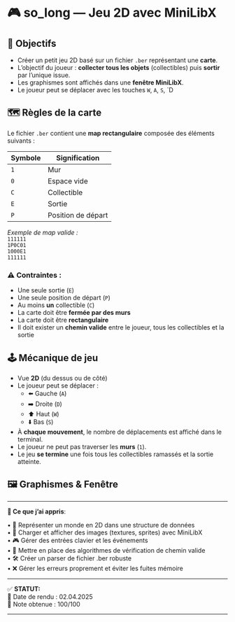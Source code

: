 # 🎮 so_long — Jeu 2D avec MiniLibX

## 🎯 Objectifs

- Créer un petit jeu 2D basé sur un fichier `.ber` représentant une **carte**.
- L’objectif du joueur : **collecter tous les objets** (collectibles) puis **sortir** par l’unique issue.
- Les graphismes sont affichés dans une **fenêtre MiniLibX**.
- Le joueur peut se déplacer avec les touches `W`, `A`, `S`, `D

## 🗺️ Règles de la carte

Le fichier `.ber` contient une **map rectangulaire** composée des éléments suivants :

| Symbole | Signification          |
|---------|-------------------------|
| `1`     | Mur                    |
| `0`     | Espace vide            |
| `C`     | Collectible            |
| `E`     | Sortie                 |
| `P`     | Position de départ     |

*Exemple de map valide :*  
`111111`  
`1P0C01`  
`1000E1`  
`111111`    

### ⚠️ Contraintes :

- Une seule sortie (`E`)
- Une seule position de départ (`P`)
- Au moins **un** collectible (`C`)
- La carte doit être **fermée par des murs**
- La carte doit être **rectangulaire**
- Il doit exister un **chemin valide** entre le joueur, tous les collectibles et la sortie

## 🕹️ Mécanique de jeu

- Vue **2D** (du dessus ou de côté)
- Le joueur peut se déplacer :
  - ⬅️ Gauche (`A`)
  - ➡️ Droite (`D`)
  - ⬆️ Haut (`W`)
  - ⬇️ Bas (`S`)
- À **chaque mouvement**, le nombre de déplacements est affiché dans le terminal.
- Le joueur ne peut pas traverser les **murs** (`1`).
- Le jeu **se termine** une fois tous les collectibles ramassés et la sortie atteinte.

## 🖼️ Graphismes & Fenêtre

---

**🧠 Ce que j’ai appris**:  

•	📐 Représenter un monde en 2D dans une structure de données  
•	🎨 Charger et afficher des images (textures, sprites) avec MiniLibX  
•	🎮 Gérer des entrées clavier et les événements  
•	🧮 Mettre en place des algorithmes de vérification de chemin valide  
•	🛠️ Créer un parser de fichier .ber robuste  
•	❌ Gérer les erreurs proprement et éviter les fuites mémoire  

---

✅ **STATUT:**  
📅 Date de rendu : 02.04.2025    
📝 Note obtenue : 100/100

---

